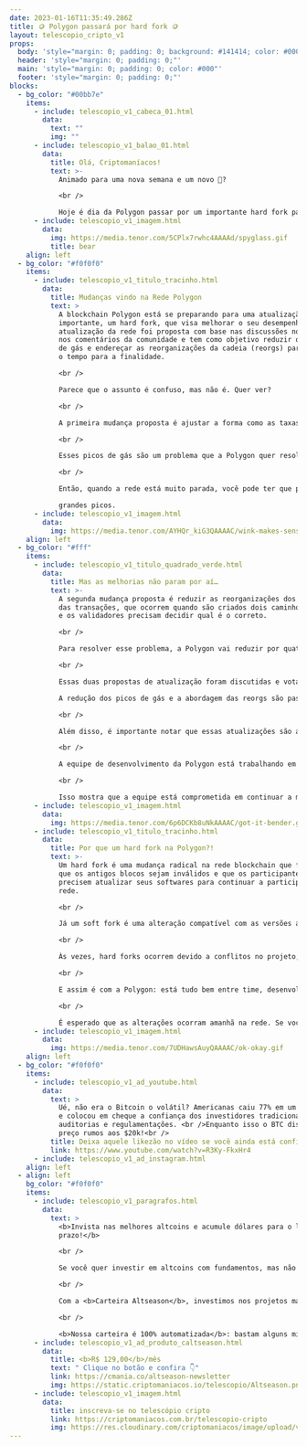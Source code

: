 ```yaml
---
date: 2023-01-16T11:35:49.286Z
title: 🪙 Polygon passará por hard fork 🪙
layout: telescopio_cripto_v1
props:
  body: 'style="margin: 0; padding: 0; background: #141414; color: #000"'
  header: 'style="margin: 0; padding: 0;"'
  main: 'style="margin: 0; padding: 0; color: #000"'
  footer: 'style="margin: 0; padding: 0;"'
blocks:
  - bg_color: "#00bb7e"
    items:
      - include: telescopio_v1_cabeca_01.html
        data:
          text: ""
          img: ""
      - include: telescopio_v1_balao_01.html
        data:
          title: Olá, Criptomaníacos!
          text: >-
            Animado para uma nova semana e um novo 🔭?

            <br />

            Hoje é dia da Polygon passar por um importante hard fork para a sua rede continuar a crescer. Vamos dar uma olhada nisso de perto?
      - include: telescopio_v1_imagem.html
        data:
          img: https://media.tenor.com/5CPlx7rwhc4AAAAd/spyglass.gif
          title: bear
    align: left
  - bg_color: "#f0f0f0"
    items:
      - include: telescopio_v1_titulo_tracinho.html
        data:
          title: Mudanças vindo na Rede Polygon
          text: >
            A blockchain Polygon está se preparando para uma atualização
            importante, um hard fork, que visa melhorar o seu desempenho. A
            atualização da rede foi proposta com base nas discussões no fórum e
            nos comentários da comunidade e tem como objetivo reduzir os picos
            de gás e endereçar as reorganizações da cadeia (reorgs) para reduzir
            o tempo para a finalidade.

            <br />

            Parece que o assunto é confuso, mas não é. Quer ver?

            <br />

            A primeira mudança proposta é ajustar a forma como as taxas de gás são estabelecidas. Para transacionar na cadeia, é necessário pagar uma taxa de gás. Essa taxa é conhecida como "taxa básica". No entanto, quando há alta demanda na rede, a taxa básica de gás pode sofrer picos exponenciais. 

            <br />

            Esses picos de gás são um problema que a Polygon quer resolver com a atualização proposta. A rede vai equilibrar o preço das taxas, reduzindo sua variação pela metade. 

            <br />

            Então, quando a rede está muito parada, você pode ter que pagar um pouquinho mais do que acontece hoje. Mas em casos de alta demanda, o preço não terá 

            grandes picos.
      - include: telescopio_v1_imagem.html
        data:
          img: https://media.tenor.com/AYHQr_kiG3QAAAAC/wink-makes-sense.gif
    align: left
  - bg_color: "#fff"
    items:
      - include: telescopio_v1_titulo_quadrado_verde.html
        data:
          title: Mas as melhorias não param por aí…
          text: >-
            A segunda mudança proposta é reduzir as reorganizações dos blocos
            das transações, que ocorrem quando são criados dois caminhos na rede
            e os validadores precisam decidir qual é o correto. 

            <br />

            Para resolver esse problema, a Polygon vai reduzir por quatro o tempo que um validador pode produzir blocos continuamente. Isso tornará mais fácil verificar se uma transação foi bem-sucedida e reduzir a frequência e tempo das reorganizações..

            <br />

            Essas duas propostas de atualização foram discutidas e votadas pela comunidade da Polygon. A equipe da Polygon acredita que essas mudanças ajudarão a tornar a rede ainda mais estável e previsível para usuários, validadores e desenvolvedores. 

            A redução dos picos de gás e a abordagem das reorgs são passos importantes para garantir a escalabilidade e a confiabilidade da blobkchain.

            <br />

            Além disso, é importante notar que essas atualizações são apenas o começo. 

            <br />

            A equipe de desenvolvimento da Polygon está trabalhando em atualizações técnicas de longo prazo e construindo outras tecnologias promissoras para escalabilidade. 

            <br />

            Isso mostra que a equipe está comprometida em continuar a melhorar e aprimorar a Polygon para atender às necessidades crescentes do ecossistema cripto.
      - include: telescopio_v1_imagem.html
        data:
          img: https://media.tenor.com/6p6DCKb8uNkAAAAC/got-it-bender.gif
      - include: telescopio_v1_titulo_tracinho.html
        data:
          title: Por que um hard fork na Polygon?!
          text: >-
            Um hard fork é uma mudança radical na rede blockchain que faz com
            que os antigos blocos sejam inválidos e que os participantes
            precisem atualizar seus softwares para continuar a participar da
            rede. 

            <br />

            Já um soft fork é uma alteração compatível com as versões anteriores, permitindo que os usuários sem a atualização ainda possam participar da rede, mas sem acesso a todas as novas funcionalidades. 

            <br />

            Às vezes, hard forks ocorrem devido a conflitos no projeto, mas também podem ser causados por melhorias complexas na rede. 

            <br />

            E assim é com a Polygon: está tudo bem entre time, desenvolvedores e comunidade. O hard fork será necessário pela profundidade de mudanças no protocolo.

            <br />

            É esperado que as alterações ocorram amanhã na rede. Se você tem moedas em corretoras, você não precisa fazer nada. mas se você tiver um node, a atualização é obrigatória para continuar a participar da rede.
      - include: telescopio_v1_imagem.html
        data:
          img: https://media.tenor.com/7UDHawsAuyQAAAAC/ok-okay.gif
    align: left
  - bg_color: "#f0f0f0"
    items:
      - include: telescopio_v1_ad_youtube.html
        data:
          text: >
            Ué, não era o Bitcoin o volátil? Americanas caiu 77% em um único dia
            e colocou em cheque a confiança dos investidores tradicionais em
            auditorias e regulamentações. <br />Enquanto isso o BTC dispara de
            preço rumos aos $20k!<br />
          title: Deixa aquele likezão no vídeo se você ainda está confiante no BTC!
          link: https://www.youtube.com/watch?v=R3Ky-FkxHr4
      - include: telescopio_v1_ad_instagram.html
    align: left
  - align: left
    bg_color: "#f0f0f0"
    items:
      - include: telescopio_v1_paragrafos.html
        data:
          text: >
            <b>Invista nas melhores altcoins e acumule dólares para o longo
            prazo!</b>

            <br />

            Se você quer investir em altcoins com fundamentos, mas não sabe como avaliar os projetos e não consegue acertar os preços de entrada, temos a solução pra você.

            <br />

            Com a <b>Carteira Altseason</b>, investimos nos projetos mais promissores para o longo prazo, como Ethereum, Aave, Polygon e outros, aproveitando os melhores preços!

            <br />

            <b>Nossa carteira é 100% automatizada</b>: bastam alguns minutos para configurá-la e deixá-la rebalancear os seus ativos — não temos acesso aos seus fundos, podemos apenas rebalancear o seu portfólio.
      - include: telescopio_v1_ad_produto_caltseason.html
        data:
          title: <b>R$ 129,00</b>/mês
          text: " Clique no botão e confira 👇"
          link: https://cmania.co/altseason-newsletter
          img: https://static.criptomaniacos.io/telescopio/Altseason.png
      - include: telescopio_v1_imagem.html
        data:
          title: inscreva-se no telescópio cripto
          link: https://criptomaniacos.com.br/telescopio-cripto
          img: https://res.cloudinary.com/criptomaniacos/image/upload/v1662133224/telescopio/inscreva-se-telescopio.png
---
```

